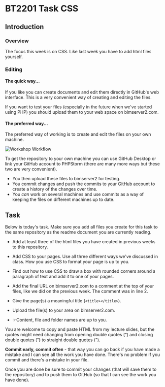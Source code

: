 # BT2201 Task CSS

## Introduction

### Overview

The focus this week is on CSS. Like last week you have to add html files yourself. 

### Editing

#### The quick way...

If you like you can create documents and edit them directly in GitHub's web interface. This is a very convenient way of creating and editing the files. 

If you want to test your files (especially in the future when we've started using PHP) you should upload them to your web space on bimserver2.com. 

#### The preferred way...

The preferred way of working is to create and edit the files on your own machine. 

![Workshop Workflow](images/workflow.png "Workshop Workflow")



To get the repository to your own machine you can use GitHub Desktop or link your GitHub account to PHPStorm (there are many more ways but these two are very convenient).
* You then upload these files to bimserver2 for testing.
* You commit changes and push the commits to your GitHub account to create a history of the changes over time.
* You _can_ work on several machines and use commits as a way of keeping the files on different machines up to date. 

## Task

Below is today's task. Make sure you add all files you create for this task to the same repository as the readme document you are currently reading. 

* Add at least three of the html files you have created in previous weeks to this repository.
* Add CSS to your pages. Use all three different ways we've discussed in class. How you use CSS to format your page is up to you.
* Find out how to use CSS to draw a box with rounded corners around a paragraph of text and add it to one of your pages.


* Add the final URL on bimserver2.com to a comment at the top of your files, like we did on the previous week. The comment was in line 2. 
* Give the page(s) a meaningful title (`<title></title>`).
* Upload the file(s) to your area on bimserver2.com.
* ☞Content, file and folder names are up to you.

You are welcome to copy and paste HTML from my lecture slides, but the quotes might need changing from opening double quotes (“) and closing double quotes (”) to straight double quotes ("). 
 
**Commit early, commit often** - that way you can go back if you have made a mistake and I can see all the work you have done. There's no problem if you commit and there's a mistake in your file.  

Once you are done be sure to commit your changes (that will save them to the repository) and to push them to GitHub (so that I can see the work you have done).
